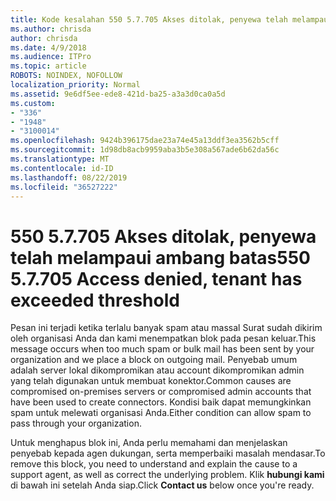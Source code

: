 ```yaml
---
title: Kode kesalahan 550 5.7.705 Akses ditolak, penyewa telah melampaui ambang batas
ms.author: chrisda
author: chrisda
ms.date: 4/9/2018
ms.audience: ITPro
ms.topic: article
ROBOTS: NOINDEX, NOFOLLOW
localization_priority: Normal
ms.assetid: 9e6df5ee-ede8-421d-ba25-a3a3d0ca0a5d
ms.custom:
- "336"
- "1948"
- "3100014"
ms.openlocfilehash: 9424b396175dae23a74e45a13ddf3ea3562b5cff
ms.sourcegitcommit: 1d98db8acb9959aba3b5e308a567ade6b62da56c
ms.translationtype: MT
ms.contentlocale: id-ID
ms.lasthandoff: 08/22/2019
ms.locfileid: "36527222"
---
```

# <a name="550-57705-access-denied-tenant-has-exceeded-threshold"></a><span data-ttu-id="4f3d5-102">550 5.7.705 Akses ditolak, penyewa telah melampaui ambang batas</span><span class="sxs-lookup"><span data-stu-id="4f3d5-102">550 5.7.705 Access denied, tenant has exceeded threshold</span></span>

<span data-ttu-id="4f3d5-103">Pesan ini terjadi ketika terlalu banyak spam atau massal Surat sudah dikirim oleh organisasi Anda dan kami menempatkan blok pada pesan keluar.</span><span class="sxs-lookup"><span data-stu-id="4f3d5-103">This message occurs when too much spam or bulk mail has been sent by your organization and we place a block on outgoing mail.</span></span>
<span data-ttu-id="4f3d5-104">Penyebab umum adalah server lokal dikompromikan atau account dikompromikan admin yang telah digunakan untuk membuat konektor.</span><span class="sxs-lookup"><span data-stu-id="4f3d5-104">Common causes are compromised on-premises servers or compromised admin accounts that have been used to create connectors.</span></span> <span data-ttu-id="4f3d5-105">Kondisi baik dapat memungkinkan spam untuk melewati organisasi Anda.</span><span class="sxs-lookup"><span data-stu-id="4f3d5-105">Either condition can allow spam to pass through your organization.</span></span>

<span data-ttu-id="4f3d5-106">Untuk menghapus blok ini, Anda perlu memahami dan menjelaskan penyebab kepada agen dukungan, serta memperbaiki masalah mendasar.</span><span class="sxs-lookup"><span data-stu-id="4f3d5-106">To remove this block, you need to understand and explain the cause to a support agent, as well as correct the underlying problem.</span></span>
<span data-ttu-id="4f3d5-107">Klik **hubungi kami** di bawah ini setelah Anda siap.</span><span class="sxs-lookup"><span data-stu-id="4f3d5-107">Click **Contact us** below once you're ready.</span></span>
